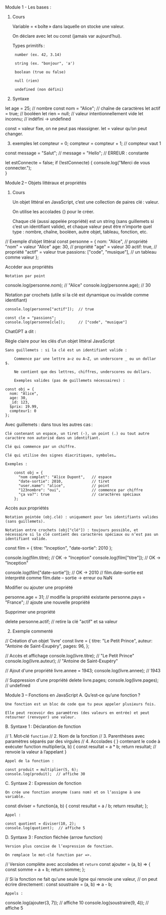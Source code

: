 Module 1 - Les bases :

1. Cours

    Variable = « boîte » dans laquelle on stocke une valeur.

    On déclare avec let ou const (jamais var aujourd’hui).

    Types primitifs :

        number (ex. 42, 3.14)

        string (ex. "bonjour", 'a')

        boolean (true ou false)

        null (rien)

        undefined (non défini)

2. Syntaxe

let age = 25;                // nombre
const nom = "Alice";         // chaîne de caractères
let actif = true;            // booléen
let rien = null;             // valeur intentionnellement vide
let inconnu;                  // indéfini → undefined

const = valeur fixe, on ne peut pas réassigner.
let = valeur qu’on peut changer.

3. exemples
let compteur = 0;
compteur = compteur + 1;     // compteur vaut 1

const message = "Salut";
// message = "Hello";       // ERREUR : constante

let estConnecte = false;
if (!estConnecte) {
  console.log("Merci de vous connecter.");  
}


Module 2 – Objets littéraux et propriétés
1. Cours

    Un objet littéral en JavaScript, c’est une collection de paires clé : valeur.

    On utilise les accolades {} pour le créer.

    Chaque clé (aussi appelée propriété) est un string (sans guillemets si c’est un identifiant valide), et chaque valeur peut être n’importe quel type : nombre, chaîne, booléen, autre objet, tableau, fonction, etc.

// Exemple d’objet littéral
const personne = {
  nom: "Alice",        // propriété "nom" = valeur "Alice"
  age: 30,             // propriété "age" = valeur 30
  actif: true,         // propriété "actif" = valeur true
  passions: ["code", "musique"],  // un tableau comme valeur
};

Accéder aux propriétés

    Notation par point

console.log(personne.nom);     // "Alice"
console.log(personne.age);     // 30

Notation par crochets (utile si la clé est dynamique ou invalide comme identifiant)

    console.log(personne["actif"]);  // true

    const cle = "passions";
    console.log(personne[cle]);      // ["code", "musique"]

ChatGPT a dit :

Règle claire pour les clés d’un objet littéral JavaScript

    Sans guillemets : si la clé est un identifiant valide :

        Commence par une lettre a–z ou A–Z, un underscore _ ou un dollar $.

        Ne contient que des lettres, chiffres, underscores ou dollars.

        Exemples valides (pas de guillemets nécessaires) :

    const obj = {
      nom: "Alice",
      age: 30,
      _id: 123,
      $prix: 19.99,
      compteur1: 0
    };

Avec guillemets : dans tous les autres cas :

    Clé contenant un espace, un tiret (-), un point (.) ou tout autre caractère non autorisé dans un identifiant.

    Clé qui commence par un chiffre.

    Clé qui utilise des signes diacritiques, symboles…

    Exemples :

        const obj = {
          "nom complet": "Alice Dupont",   // espace
          "date-sortie": 2010,             // tiret
          "user.name": "alice",            // point
          "123nombre": "oui",              // commence par chiffre
          "ça va?": true                   // caractères spéciaux
        };

Accès aux propriétés

    Notation pointée (obj.clé) : uniquement pour les identifiants valides (sans guillemets).

    Notation entre crochets (obj["clé"]) : toujours possible, et nécessaire si la clé contient des caractères spéciaux ou n’est pas un identifiant valide.

const film = {
  titre: "Inception",
  "date-sortie": 2010
};

console.log(film.titre);            // OK → "Inception"
console.log(film["titre"]);         // OK → "Inception"

console.log(film["date-sortie"]);   // OK → 2010
// film.date-sortie est interprété comme film.date – sortie → erreur ou NaN

Modifier ou ajouter une propriété

personne.age = 31;               // modifie la propriété existante
personne.pays = "France";        // ajoute une nouvelle propriété

Supprimer une propriété

delete personne.actif;           // retire la clé "actif" et sa valeur

2. Exemple commenté

// Création d'un objet 'livre'
const livre = {
  titre: "Le Petit Prince",
  auteur: "Antoine de Saint-Exupéry",
  pages: 96,
};

// Accès et affichage
console.log(livre.titre);   // "Le Petit Prince"
console.log(livre.auteur);  // "Antoine de Saint-Exupéry"

// Ajout d'une propriété
livre.annee = 1943;
console.log(livre.annee);   // 1943

// Suppression d'une propriété
delete livre.pages;
console.log(livre.pages);   // undefined

Module 3 – Fonctions en JavaScript
A. Qu’est‑ce qu’une fonction ?

    Une fonction est un bloc de code que tu peux appeler plusieurs fois.

    Elle peut recevoir des paramètres (des valeurs en entrée) et peut retourner (renvoyer) une valeur.

B. Syntaxe 1 : Déclaration de fonction

// 1. Mot‑clé `function`
// 2. Nom de la fonction
// 3. Parenthèses avec paramètres séparés par des virgules
// 4. Accolades { } contenant le code à exécuter
function multiplier(a, b) {
  const resultat = a * b;
  return resultat;   // renvoie la valeur à l’appelant
}

    Appel de la fonction :

    const produit = multiplier(5, 6);
    console.log(produit);  // affiche 30

C. Syntaxe 2 : Expression de fonction

    On crée une fonction anonyme (sans nom) et on l’assigne à une variable.

const diviser = function(a, b) {
  const resultat = a / b;
  return resultat;
};

    Appel :

    const quotient = diviser(10, 2);
    console.log(quotient);  // affiche 5

D. Syntaxe 3 : Fonction fléchée (arrow function)

    Version plus concise de l’expression de fonction.

    On remplace le mot‑clé function par =>.

// Version complète avec accolades et `return`
const ajouter = (a, b) => {
  const somme = a + b;
  return somme;
};

// Si la fonction ne fait qu'une seule ligne qui renvoie une valeur,
// on peut écrire directement :
const soustraire = (a, b) => a - b;

    Appels :

console.log(ajouter(3, 7));    // affiche 10
console.log(soustraire(9, 4)); // affiche 5